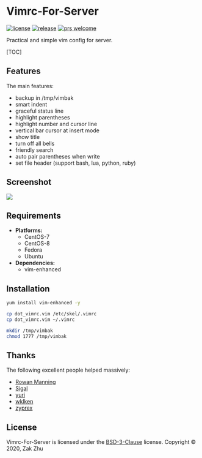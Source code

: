 # Vimrc-For-Server

<!-- [![build status][shield-build]][info-build] -->
<!-- [![gitter room][shield-gitter]][info-gitter] -->

[![license][shield-license]][info-license]
[![release][shield-release]][info-release]
[![prs welcome][shield-prs]][info-prs]

Practical and simple vim config for server.

[TOC]

## Features

The main features:

- backup in /tmp/vimbak
- smart indent
- graceful status line
- highlight parentheses
- highlight number and cursor line
- vertical bar cursor at insert mode
- show title
- turn off all bells
- friendly search
- auto pair parentheses when write
- set file header (support bash, lua, python, ruby)

## Screenshot

![](https://gitee.com/zakzhu/md-images/raw/master/vimrc-for-server/screenshot_vimrc_for_server.png)

## Requirements

- **Platforms:**
  - CentOS-7
  - CentOS-8
  - Fedora
  - Ubuntu
- **Dependencies:**
  - vim-enhanced

## Installation

```bash
yum install vim-enhanced -y
```

```bash
cp dot_vimrc.vim /etc/skel/.vimrc
cp dot_vimrc.vim ~/.vimrc
```

```bash
mkdir /tmp/vimbak
chmod 1777 /tmp/vimbak
```

## Thanks

The following excellent people helped massively:

- [Rowan Manning](https://rowanmanning.com)
- [Sigal](https://github.com/Sigal-GitHub)
- [yuri](https://github.com/LEUNGUU)
- [wklken](https://github.com/wklken)
- [zyprex](https://github.com/zyprex)

## License

Vimrc-For-Server is licensed under the [BSD-3-Clause][info-license] license. Copyright &copy; 2020, Zak Zhu

[info-build]: https://travis-ci.org/github/zakzhu/vimrc-for-server
[info-contribute]: CONTRIBUTING.md
[info-faq]: FAQ.md
[info-gitter]: https://gitter.im/zakzhu/vimrc-for-server
[info-license]: LICENSE
[info-release]: https://github.com/zakzhu/vimrc-for-server/releases
[info-prs]: https://github.com/zakzhu/vimrc-for-server/pulls
[shield-build]: https://img.shields.io/travis/zakzhu/vimrc-for-server
[shield-gitter]: https://img.shields.io/gitter/room/zakzhu/vimrc-for-server
[shield-license]: https://img.shields.io/github/license/zakzhu/vimrc-for-server
[shield-release]: https://img.shields.io/github/v/release/zakzhu/vimrc-for-server
[shield-prs]: https://img.shields.io/badge/PRs-welcome-brightgreen

